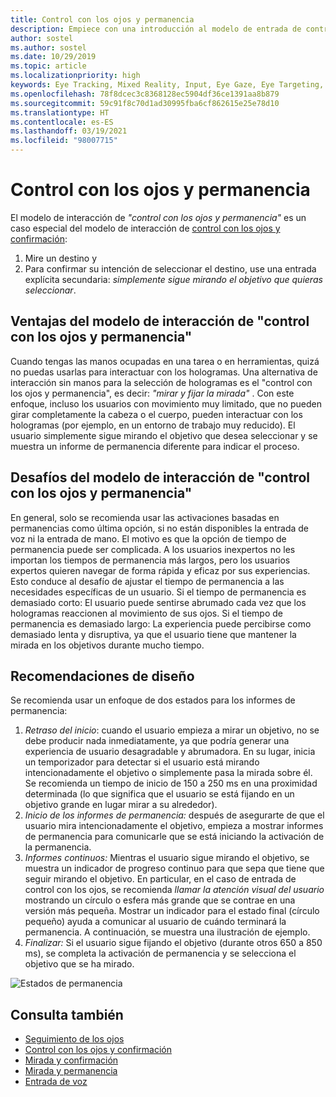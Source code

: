 ```yaml
---
title: Control con los ojos y permanencia
description: Empiece con una introducción al modelo de entrada de control con los ojos y permanencia, que incluye modelos de interacción, directrices de diseño y desafíos únicos.
author: sostel
ms.author: sostel
ms.date: 10/29/2019
ms.topic: article
ms.localizationpriority: high
keywords: Eye Tracking, Mixed Reality, Input, Eye Gaze, Eye Targeting, HoloLens 2, Eye-based Selection, Dwell, mixed reality headset, windows mixed reality headset, virtual reality headset, HoloLens, MRTK, Mixed Reality Toolkit, design
ms.openlocfilehash: 78f8dcec3c8368128ec5904df36ce1391aa8b879
ms.sourcegitcommit: 59c91f8c70d1ad30995fba6cf862615e25e78d10
ms.translationtype: HT
ms.contentlocale: es-ES
ms.lasthandoff: 03/19/2021
ms.locfileid: "98007715"
---
```

# <a name="eye-gaze-and-dwell"></a>Control con los ojos y permanencia

El modelo de interacción de _"control con los ojos y permanencia"_ es un caso especial del modelo de interacción de [control con los ojos y confirmación](gaze-and-commit.md):
1. Mire un destino y 
2. Para confirmar su intención de seleccionar el destino, use una entrada explícita secundaria: _simplemente sigue mirando el objetivo que quieras seleccionar_.

## <a name="advantages-of-the-eye-gaze-and-dwell-interaction-model"></a>Ventajas del modelo de interacción de "control con los ojos y permanencia" 

Cuando tengas las manos ocupadas en una tarea o en herramientas, quizá no puedas usarlas para interactuar con los hologramas.
Una alternativa de interacción sin manos para la selección de hologramas es el "control con los ojos y permanencia", es decir: _"mirar y fijar la mirada"_ . Con este enfoque, incluso los usuarios con movimiento muy limitado, que no pueden girar completamente la cabeza o el cuerpo, pueden interactuar con los hologramas (por ejemplo, en un entorno de trabajo muy reducido).
El usuario simplemente sigue mirando el objetivo que desea seleccionar y se muestra un informe de permanencia diferente para indicar el proceso.

## <a name="challenges-of-the-eye-gaze-and-dwell-interaction-model"></a>Desafíos del modelo de interacción de "control con los ojos y permanencia"

En general, solo se recomienda usar las activaciones basadas en permanencias como última opción, si no están disponibles la entrada de voz ni la entrada de mano. El motivo es que la opción de tiempo de permanencia puede ser complicada. A los usuarios inexpertos no les importan los tiempos de permanencia más largos, pero los usuarios expertos quieren navegar de forma rápida y eficaz por sus experiencias. Esto conduce al desafío de ajustar el tiempo de permanencia a las necesidades específicas de un usuario.
Si el tiempo de permanencia es demasiado corto: El usuario puede sentirse abrumado cada vez que los hologramas reaccionen al movimiento de sus ojos. Si el tiempo de permanencia es demasiado largo: La experiencia puede percibirse como demasiado lenta y disruptiva, ya que el usuario tiene que mantener la mirada en los objetivos durante mucho tiempo.

## <a name="design-recommendations"></a>Recomendaciones de diseño

Se recomienda usar un enfoque de dos estados para los informes de permanencia:
1. *Retraso del inicio*: cuando el usuario empieza a mirar un objetivo, no se debe producir nada inmediatamente, ya que podría generar una experiencia de usuario desagradable y abrumadora. En su lugar, inicia un temporizador para detectar si el usuario está mirando intencionadamente el objetivo o simplemente pasa la mirada sobre él.
Se recomienda un tiempo de inicio de 150 a 250 ms en una proximidad determinada (lo que significa que el usuario se está fijando en un objetivo grande en lugar mirar a su alrededor).  
2. *Inicio de los informes de permanencia:* después de asegurarte de que el usuario mira intencionadamente el objetivo, empieza a mostrar informes de permanencia para comunicarle que se está iniciando la activación de la permanencia. 
3. *Informes continuos:* Mientras el usuario sigue mirando el objetivo, se muestra un indicador de progreso continuo para que sepa que tiene que seguir mirando el objetivo. En particular, en el caso de entrada de control con los ojos, se recomienda _llamar la atención visual del usuario_ mostrando un círculo o esfera más grande que se contrae en una versión más pequeña. Mostrar un indicador para el estado final (círculo pequeño) ayuda a comunicar al usuario de cuándo terminará la permanencia. A continuación, se muestra una ilustración de ejemplo. 
4. *Finalizar:* Si el usuario sigue fijando el objetivo (durante otros 650 a 850 ms), se completa la activación de permanencia y se selecciona el objetivo que se ha mirado.

![Estados de permanencia](images/eyes_dwellstate_recommendation.png)<br>

## <a name="see-also"></a>Consulta también

* [Seguimiento de los ojos](eye-tracking.md)
* [Control con los ojos y confirmación](gaze-and-commit-eyes.md)
* [Mirada y confirmación](gaze-and-commit.md)
* [Mirada y permanencia](gaze-and-dwell.md)
* [Entrada de voz](../out-of-scope/voice-design.md)
